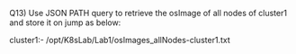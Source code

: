 Q13) Use JSON PATH query to retrieve the osImage of all nodes of cluster1 and store it on jump as below:

cluster1:- /opt/K8sLab/Lab1/osImages_allNodes-cluster1.txt
